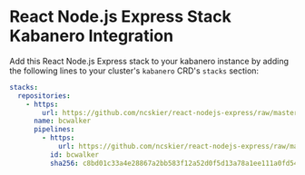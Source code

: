 # React Node.js Express Stack Kabanero Integration

Add this React Node.js Express stack to your kabanero instance by adding the
following lines to your cluster's `kabanero` CRD's `stacks` section:

```yaml
stacks:
  repositories:
    - https:
        url: https://github.com/ncskier/react-nodejs-express/raw/master/ci/assets/dev.local-index.yaml
      name: bcwalker
      pipelines:
        - https:
            url: https://github.com/ncskier/react-nodejs-express/raw/master/ci/assets/default-kabanero-pipelines.tar.gz
          id: bcwalker
          sha256: c8bd01c33a4e28867a2bb583f12a52d0f5d13a78a1ee111a0fd54ff965fa1072
```

